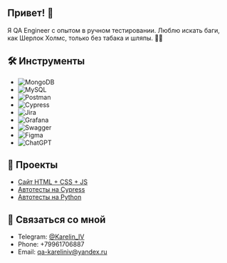 ## Привет! 👋

Я QA Engineer с опытом в ручном тестировании. Люблю искать баги, как Шерлок Холмс, только без табака и шляпы. 🕵️‍♂️


## 🛠️ Инструменты
- ![MongoDB](https://img.shields.io/badge/MongoDB-%234ea94b.svg?style=for-the-badge&logo=mongodb&logoColor=white)
- ![MySQL](https://img.shields.io/badge/mysql-4479A1.svg?style=for-the-badge&logo=mysql&logoColor=white)
- ![Postman](https://img.shields.io/badge/Postman-FF6C37?style=for-the-badge&logo=postman&logoColor=white)
- ![Cypress](https://img.shields.io/badge/-Cypress-%23E5E5E5?style=for-the-badge&logo=cypress&logoColor=058a5e)
- ![Jira](https://img.shields.io/badge/jira-%230A0FFF.svg?style=for-the-badge&logo=jira&logoColor=white)
- ![Grafana](https://img.shields.io/badge/grafana-%23F46800.svg?style=for-the-badge&logo=grafana&logoColor=white)
- ![Swagger](https://img.shields.io/badge/-Swagger-%23Clojure?style=for-the-badge&logo=swagger&logoColor=white)
- ![Figma](https://img.shields.io/badge/Figma-%23F24E1E.svg?style=for-the-badge&logo=figma&logoColor=white)
- ![ChatGPT](https://img.shields.io/badge/ChatGPT-74aa9c?style=for-the-badge&logo=openai&logoColor=white)


## 📄 Проекты

- [Сайт HTML + CSS + JS](https://qa-kareliniv.github.io/)
- [Автотесты на Cypress](https://github.com/QA-KarelinIV/cypress.js/tree/main/new_cypress-main)
- [Автотесты на Python](https://github.com/QA-KarelinIV/python_autotests/tree/main/PythonProjects/RequestsTest)


## 🔗 Связаться со мной

- Telegram: [@Karelin_IV](https://t.me/Karelin_IV)
- Phone: +79961706887
- Email: qa-kareliniv@yandex.ru
